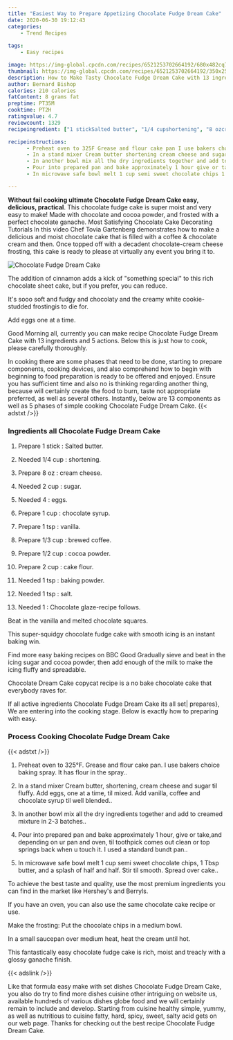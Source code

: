 ```yaml
---
title: "Easiest Way to Prepare Appetizing Chocolate Fudge Dream Cake"
date: 2020-06-30 19:12:43
categories:
    - Trend Recipes
    
tags:
    - Easy recipes

image: https://img-global.cpcdn.com/recipes/6521253702664192/680x482cq70/chocolate-fudge-dream-cake-recipe-main-photo.jpg
thumbnail: https://img-global.cpcdn.com/recipes/6521253702664192/350x250cq70/chocolate-fudge-dream-cake-recipe-main-photo.jpg
description: How to Make Tasty Chocolate Fudge Dream Cake with 13 ingredients and 5 stages of easy cooking.
author: Bernard Bishop
calories: 210 calories
fatContent: 8 grams fat
preptime: PT35M
cooktime: PT2H
ratingvalue: 4.7
reviewcount: 1329
recipeingredient: ["1 stickSalted butter", "1/4 cupshortening", "8 ozcream cheese", "2 cupsugar", "4eggs", "1 cupchocolate syrup", "1 tspvanilla", "1/3 cupbrewed coffee", "1/2 cupcocoa powder", "2 cupcake flour", "1 tspbaking powder", "1 tspsalt", "1Chocolate glazerecipe follows"]

recipeinstructions: 
      - Preheat oven to 325F Grease and flour cake pan I use bakers choice baking spray It has flour in the spray 
      - In a stand mixer Cream butter shortening cream cheese and sugar til fluffy Add eggs one at a time til mixed Add vanilla coffee and chocolate syrup til well blended 
      - In another bowl mix all the dry ingredients together and add to creamed mixture in 23 batches 
      - Pour into prepared pan and bake approximately 1 hour give or takeand depending on ur pan and oven til toothpick comes out clean or top springs back when u touch it I used a standard bundt pan 
      - In microwave safe bowl melt 1 cup semi sweet chocolate chips 1 Tbsp butter and a splash of half and half Stir til smooth Spread over cake

---
```




**Without fail cooking ultimate Chocolate Fudge Dream Cake easy, delicious, practical**. This chocolate fudge cake is super moist and very easy to make! Made with chocolate and cocoa powder, and frosted with a perfect chocolate ganache. Most Satisfying Chocolate Cake Decorating Tutorials In this video Chef Tovia Gartenberg demonstrates how to make a delicious and moist chocolate cake that is filled with a coffee &amp; chocolate cream and then. Once topped off with a decadent chocolate-cream cheese frosting, this cake is ready to please at virtually any event you bring it to.


![Chocolate Fudge Dream Cake](https://img-global.cpcdn.com/recipes/6521253702664192/680x482cq70/chocolate-fudge-dream-cake-recipe-main-photo.jpg "Chocolate Fudge Dream Cake")



The addition of cinnamon adds a kick of &#34;something special&#34; to this rich chocolate sheet cake, but if you prefer, you can reduce.

It&#39;s sooo soft and fudgy and chocolaty and the creamy white cookie-studded frostingis to die for.

Add eggs one at a time.


Good Morning all, currently you can make recipe Chocolate Fudge Dream Cake with 13 ingredients and 5 actions. Below this is just how to cook, please carefully thoroughly.

In cooking there are some phases that need to be done, starting to prepare components, cooking devices, and also comprehend how to begin with beginning to food preparation is ready to be offered and enjoyed. Ensure you has sufficient time and also no is thinking regarding another thing, because will certainly create the food to burn, taste not appropriate preferred, as well as several others. Instantly, below are 13 components as well as 5 phases of simple cooking Chocolate Fudge Dream Cake.
{{< adstxt />}}

### Ingredients all Chocolate Fudge Dream Cake


1. Prepare 1 stick : Salted butter.

1. Needed 1/4 cup : shortening.

1. Prepare 8 oz : cream cheese.

1. Needed 2 cup : sugar.

1. Needed 4 : eggs.

1. Prepare 1 cup : chocolate syrup.

1. Prepare 1 tsp : vanilla.

1. Prepare 1/3 cup : brewed coffee.

1. Prepare 1/2 cup : cocoa powder.

1. Prepare 2 cup : cake flour.

1. Needed 1 tsp : baking powder.

1. Needed 1 tsp : salt.

1. Needed 1 : Chocolate glaze-recipe follows.


Beat in the vanilla and melted chocolate squares.

This super-squidgy chocolate fudge cake with smooth icing is an instant baking win.

Find more easy baking recipes on BBC Good Gradually sieve and beat in the icing sugar and cocoa powder, then add enough of the milk to make the icing fluffy and spreadable.

Chocolate Dream Cake copycat recipe is a no bake chocolate cake that everybody raves for.


If all active ingredients Chocolate Fudge Dream Cake its all set| prepares}, We are entering into the cooking stage. Below is exactly how to preparing with easy.

### Process Cooking Chocolate Fudge Dream Cake

{{< adstxt />}}


1. Preheat oven to 325°F. Grease and flour cake pan. I use bakers choice baking spray. It has flour in the spray..



1. In a stand mixer Cream butter, shortening, cream cheese and sugar til fluffy. Add eggs, one at a time, til mixed. Add vanilla, coffee and chocolate syrup til well blended..



1. In another bowl mix all the dry ingredients together and add to creamed mixture in 2-3 batches..



1. Pour into prepared pan and bake approximately 1 hour, give or take,and depending on ur pan and oven, til toothpick comes out clean or top springs back when u touch it. I used a standard bundt pan..



1. In microwave safe bowl melt 1 cup semi sweet chocolate chips, 1 Tbsp butter, and a splash of half and half. Stir til smooth. Spread over cake..




To achieve the best taste and quality, use the most premium ingredients you can find in the market like Hershey&#39;s and Berryls.

If you have an oven, you can also use the same chocolate cake recipe or use.

Make the frosting: Put the chocolate chips in a medium bowl.

In a small saucepan over medium heat, heat the cream until hot.

This fantastically easy chocolate fudge cake is rich, moist and treacly with a glossy ganache finish.


{{< adslink />}}

Like that formula easy make with set dishes Chocolate Fudge Dream Cake, you also do try to find more dishes cuisine other intriguing on website us, available hundreds of various dishes globe food and we will certainly remain to include and develop. Starting from cuisine healthy simple, yummy, as well as nutritious to cuisine fatty, hard, spicy, sweet, salty acid gets on our web page. Thanks for checking out the best recipe Chocolate Fudge Dream Cake.
